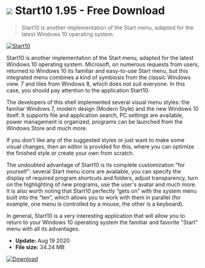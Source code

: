 # ![](https://cdn.softexe.net/static/icon/c/start10-6548.png) Start10 1.95 - Free Download

> Start10 is another implementation of the Start menu, adapted for the latest Windows 10 operating system.

[![Start10](https:https://tse3.mm.bing.net/th?id=OIP.EKcF1A3tKKjDcg3IwmLCMgHaFH&pid=Api)](https://softexe.net/win/system/desktop/start10:fedh.html)

Start10 is another implementation of the Start menu, adapted for the latest Windows 10 operating system. Microsoft, on numerous requests from users, returned to Windows 10 its familiar and easy-to-use Start menu, but this integrated menu combines a kind of symbiosis from the classic Windows view. 7 and tiles from Windows 8, which does not suit everyone. In this case, you should pay attention to the application Start10.

The developers of this shell implemented several visual menu styles: the familiar Windows 7, modern design (Modern Style) and the new Windows 10 itself. It supports file and application search, PC settings are available, power management is organized, programs can be launched from the Windows Store and much more.

If you don’t like any of the suggested styles or just want to make some visual changes, then an editor is provided for this, where you can optimize the finished style or create your own from scratch.

The undoubted advantage of Start10 is its complete customization "for yourself": several Start menu icons are available, you can specify the display of required program shortcuts and folders, adjust transparency, turn on the highlighting of new programs, use the user's avatar and much more. It is also worth noting that Start10 perfectly “gets on” with the system menu built into the “ten”, which allows you to work with them in parallel (for example, one menu is controlled by a mouse, the other is a keyboard).

In general, Start10 is a very interesting application that will allow you to return to your Windows 10 operating system the familiar and favorite "Start" menu with all its advantages.


- **Update:** Aug 19 2020
- **File size:** 34.24 MB

[![Download](https://cdn.softexe.net/static/img/download.png)](https://softexe.net/win/system/desktop/start10:fedh.html)

